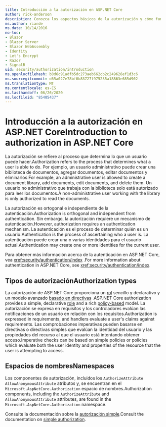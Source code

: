 ```yaml
---
title: Introducción a la autorización en ASP.NET Core
author: rick-anderson
description: Conozca los aspectos básicos de la autorización y cómo funciona la autorización en ASP.NET Core aplicaciones.
ms.author: riande
ms.date: 10/14/2016
no-loc:
- Blazor
- Blazor Server
- Blazor WebAssembly
- Identity
- Let's Encrypt
- Razor
- SignalR
uid: security/authorization/introduction
ms.openlocfilehash: b0d6c91adfb5dc273aeb662cb2c249626ef1d3c6
ms.sourcegitcommit: d65a027e78bf0b83727f975235a18863e685d902
ms.translationtype: MT
ms.contentlocale: es-ES
ms.lasthandoff: 06/26/2020
ms.locfileid: "85405437"
---
```

# <a name="introduction-to-authorization-in-aspnet-core"></a><span data-ttu-id="c0d77-103">Introducción a la autorización en ASP.NET Core</span><span class="sxs-lookup"><span data-stu-id="c0d77-103">Introduction to authorization in ASP.NET Core</span></span>

<a name="security-authorization-introduction"></a>

<span data-ttu-id="c0d77-104">La autorización se refiere al proceso que determina lo que un usuario puede hacer.</span><span class="sxs-lookup"><span data-stu-id="c0d77-104">Authorization refers to the process that determines what a user is able to do.</span></span> <span data-ttu-id="c0d77-105">Por ejemplo, un usuario administrativo puede crear una biblioteca de documentos, agregar documentos, editar documentos y eliminarlos.</span><span class="sxs-lookup"><span data-stu-id="c0d77-105">For example, an administrative user is allowed to create a document library, add documents, edit documents, and delete them.</span></span> <span data-ttu-id="c0d77-106">Un usuario no administrativo que trabaja con la biblioteca solo está autorizado para leer los documentos.</span><span class="sxs-lookup"><span data-stu-id="c0d77-106">A non-administrative user working with the library is only authorized to read the documents.</span></span>

<span data-ttu-id="c0d77-107">La autorización es ortogonal e independiente de la autenticación.</span><span class="sxs-lookup"><span data-stu-id="c0d77-107">Authorization is orthogonal and independent from authentication.</span></span> <span data-ttu-id="c0d77-108">Sin embargo, la autorización requiere un mecanismo de autenticación.</span><span class="sxs-lookup"><span data-stu-id="c0d77-108">However, authorization requires an authentication mechanism.</span></span> <span data-ttu-id="c0d77-109">La autenticación es el proceso de determinar quién es un usuario.</span><span class="sxs-lookup"><span data-stu-id="c0d77-109">Authentication is the process of ascertaining who a user is.</span></span> <span data-ttu-id="c0d77-110">La autenticación puede crear una o varias identidades para el usuario actual.</span><span class="sxs-lookup"><span data-stu-id="c0d77-110">Authentication may create one or more identities for the current user.</span></span>

<span data-ttu-id="c0d77-111">Para obtener más información acerca de la autenticación en ASP.NET Core, vea <xref:security/authentication/index> .</span><span class="sxs-lookup"><span data-stu-id="c0d77-111">For more information about authentication in ASP.NET Core, see <xref:security/authentication/index>.</span></span>

## <a name="authorization-types"></a><span data-ttu-id="c0d77-112">Tipos de autorización</span><span class="sxs-lookup"><span data-stu-id="c0d77-112">Authorization types</span></span>

<span data-ttu-id="c0d77-113">La autorización de ASP.NET Core proporciona un [rol](xref:security/authorization/roles) sencillo y declarativo y un modelo avanzado [basado en directivas](xref:security/authorization/policies) .</span><span class="sxs-lookup"><span data-stu-id="c0d77-113">ASP.NET Core authorization provides a simple, declarative [role](xref:security/authorization/roles) and a rich [policy-based](xref:security/authorization/policies) model.</span></span> <span data-ttu-id="c0d77-114">La autorización se expresa en requisitos y los controladores evalúan las notificaciones de un usuario en relación con los requisitos.</span><span class="sxs-lookup"><span data-stu-id="c0d77-114">Authorization is expressed in requirements, and handlers evaluate a user's claims against requirements.</span></span> <span data-ttu-id="c0d77-115">Las comprobaciones imperativas pueden basarse en directivas o directivas simples que evalúan la identidad del usuario y las propiedades del recurso al que el usuario está intentando obtener acceso.</span><span class="sxs-lookup"><span data-stu-id="c0d77-115">Imperative checks can be based on simple policies or policies which evaluate both the user identity and properties of the resource that the user is attempting to access.</span></span>

## <a name="namespaces"></a><span data-ttu-id="c0d77-116">Espacios de nombres</span><span class="sxs-lookup"><span data-stu-id="c0d77-116">Namespaces</span></span>

<span data-ttu-id="c0d77-117">Los componentes de autorización, incluidos los `AuthorizeAttribute` `AllowAnonymousAttribute` atributos y, se encuentran en el `Microsoft.AspNetCore.Authorization` espacio de nombres.</span><span class="sxs-lookup"><span data-stu-id="c0d77-117">Authorization components, including the `AuthorizeAttribute` and `AllowAnonymousAttribute` attributes, are found in the `Microsoft.AspNetCore.Authorization` namespace.</span></span>

<span data-ttu-id="c0d77-118">Consulte la documentación sobre la [autorización simple](xref:security/authorization/simple).</span><span class="sxs-lookup"><span data-stu-id="c0d77-118">Consult the documentation on [simple authorization](xref:security/authorization/simple).</span></span>
